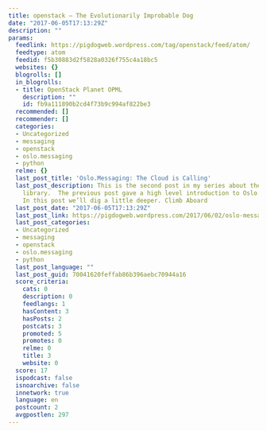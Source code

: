 ```yaml
---
title: openstack – The Evolutionarily Improbable Dog
date: "2017-06-05T17:13:29Z"
description: ""
params:
  feedlink: https://pigdogweb.wordpress.com/tag/openstack/feed/atom/
  feedtype: atom
  feedid: f5b30883d2f5828a0326f755c4a18bc5
  websites: {}
  blogrolls: []
  in_blogrolls:
  - title: OpenStack Planet OPML
    description: ""
    id: fb9a111890b2cd4f73b9c994af822be3
  recommended: []
  recommender: []
  categories:
  - Uncategorized
  - messaging
  - openstack
  - oslo.messaging
  - python
  relme: {}
  last_post_title: 'Oslo.Messaging: The Cloud is Calling'
  last_post_description: This is the second post in my series about the Oslo.Messaging
    library.  The previous post gave a high level introduction to Oslo.Messaging. 
    In this post we’ll dig a little deeper. Climb Aboard
  last_post_date: "2017-06-05T17:13:29Z"
  last_post_link: https://pigdogweb.wordpress.com/2017/06/02/oslo-messaging-the-cloud-is-calling/
  last_post_categories:
  - Uncategorized
  - messaging
  - openstack
  - oslo.messaging
  - python
  last_post_language: ""
  last_post_guid: 70041620feffab86b396aebc70944a16
  score_criteria:
    cats: 0
    description: 0
    feedlangs: 1
    hasContent: 3
    hasPosts: 2
    postcats: 3
    promoted: 5
    promotes: 0
    relme: 0
    title: 3
    website: 0
  score: 17
  ispodcast: false
  isnoarchive: false
  innetwork: true
  language: en
  postcount: 2
  avgpostlen: 297
---
```

